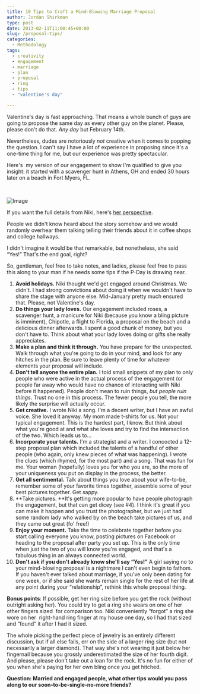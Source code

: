 ```yaml
---
title: 10 Tips to Craft a Mind-Blowing Marriage Proposal
author: Jordan Shirkman
type: post
date: 2013-02-11T11:00:45+00:00
slug: /proposal-tips/
categories:
  - Methodology
tags:
  - creativity
  - engagement
  - marriage
  - plan
  - proposal
  - ring
  - tips
  - "valentine's day"

---
```

Valentine's day is fast approaching. That means a whole bunch of guys are going to propose the same day as every other guy on the planet. Please, please don't do that. _Any day_ but February 14th.

Nevertheless, dudes are notoriously _not_ creative when it comes to popping the question. I can't say I have a lot of experience in proposing since it's a one-time thing for me, but our experience was pretty spectacular.

Here's  my version of our engagement to show I'm qualified to give you insight: it started with a scavenger hunt in Athens, OH and ended 30 hours later on a beach in Fort Myers, FL.

&nbsp;

![Image](/images/proposal.jpeg) 

If you want the full details from Niki, here's [her perspective](https://sites.google.com/site/shirkmans/home).

People we didn't know heard about the story somehow and we would randomly overhear them talking telling their friends about it in coffee shops and college hallways.

I didn't imagine it would be that remarkable, but nonetheless, she said &#8220;Yes!&#8221; That's the end goal, right?

So, gentleman, feel free to take notes, and ladies, please feel free to pass this along to your man if he needs some tips if the P-Day is drawing near.

<!--more-->

  1. **Avoid holidays.** Niki thought we'd get engaged around Christmas. We didn't. I had strong convictions about doing it when we wouldn't have to share the stage with anyone else. Mid-January pretty much ensured that. Please, not Valentine's day.
  2. **Do things your lady loves.** Our engagement included roses, a scavenger hunt, a manicure for Niki (because you know a bling picture is imminent), Chipotle, a flight to Florida, a proposal on the beach and a delicious dinner afterwards. I spent a good chunk of money, but you don't have to. Think about what your lady loves doing or gifts she really appreciates.
  3. **Make a plan and think it through.** You have prepare for the unexpected. Walk through what you're going to do in your mind, and look for any hitches in the plan. Be sure to leave plenty of time for whatever elements your proposal will include.
  4. **Don't tell anyone the entire plan.** I told small snippets of my plan to only people who were active in the actual process of the engagement (or people far away who would have no chance of interacting with Niki before it happened). People don't mean to ruin things, _but people ruin things_. Trust no one in this process. The fewer people you tell, the more likely the surprise will actually occur.
  5. **Get creative.** I wrote Niki a song. I'm a decent writer, but I have an awful voice. She loved it anyway. My mom made t-shirts for us. Not your typical engagement. This is the hardest part, I know. But think about what you're good at and what she loves and try to find the intersection of the two. Which leads us to…
  6. **Incorporate your talents.** I'm a strategist and a writer. I concocted a 12-step proposal plan which included the talents of a handful of other people (who again, only knew pieces of what was happening). I wrote the clues (which rhymed, for the most part) and a song. That was fun for me. Your woman (hopefully) loves you for who you are, so the more of your uniqueness you put on display in the process, the better.
  7. **Get all sentimental.** Talk about things you love about your wife-to-be, remember some of your favorite times together, assemble some of your best pictures together. Get sappy.
  8. **Take pictures. **It's getting more popular to have people photograph the engagement, but that can get dicey (see #4). I think it's great if you can make it happen and you trust the photographer, but we just had some random lady who walked by on the beach take pictures of us, and they came out great (fo' free!)
  9. **Enjoy your moment.** Take the time to celebrate together before you start calling everyone you know, posting pictures on Facebook or heading to the proposal after party you set up. This is the only time when just the two of you will know you're engaged, and that's a fabulous thing in an always connected world.
 10. **Don't ask if you don't already know she'll say &#8220;Yes!&#8221;** A girl saying no to your mind-blowing proposal is a nightmare I can't even begin to fathom. If you haven't ever talked about marriage, if you've only been dating for one week, or if she said she wants remain single for the rest of her life at any point during your &#8220;relationship&#8221;, rethink this whole proposal thing.

**Bonus points**: If possible, get her ring size before you get the rock (without outright asking her). You could try to get a ring she wears on one of her other fingers sized  for comparison too. Niki conveniently &#8220;forgot&#8221; a ring she wore on her  right-hand ring finger at my house one day, so I had that sized and &#8220;found&#8221; it after I had it sized.

The whole picking the perfect piece of jewelry is an entirely different discussion, but if all else fails, err on the side of a larger ring size (but not necessarily a larger diamond). That way she's not wearing it just below her fingernail because you grossly underestimated the size of her fourth digit. And please, please don't take out a loan for the rock. It's no fun for either of you when she's paying for her own bling once you get hitched.

**Question: Married and engaged people, what other tips would you pass along to our soon-to-be-single-no-more friends?**
